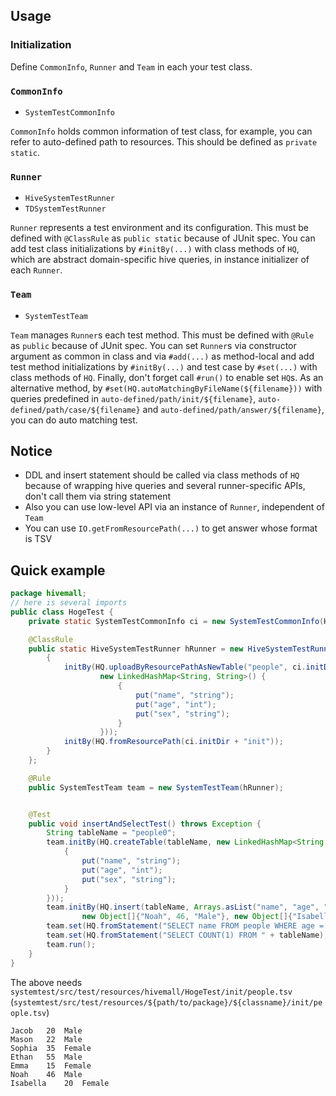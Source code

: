 ## Usage

### Initialization

Define `CommonInfo`, `Runner` and `Team` in each your test class.

### `CommonInfo`

* `SystemTestCommonInfo`

`CommonInfo` holds common information of test class, for example,
you can refer to auto-defined path to resources. This should be defined as `private static`.


### `Runner`

* `HiveSystemTestRunner`
* `TDSystemTestRunner`

`Runner` represents a test environment and its configuration. This must be defined with `@ClassRule`
as `public static` because of JUnit spec. You can add test class initializations by `#initBy(...)`
with class methods of `HQ`, which are abstract domain-specific hive queries, in instance initializer
of each `Runner`.


### `Team`

* `SystemTestTeam`

`Team` manages `Runner`s each test method. This must be defined with `@Rule` as `public` because of
JUnit spec. You can set `Runner`s via constructor argument as common in class and via `#add(...)`
as method-local and add test method initializations by `#initBy(...)` and test case by `#set(...)`
with class methods of `HQ`. Finally, don't forget call `#run()` to enable set `HQ`s.
As an alternative method, by `#set(HQ.autoMatchingByFileName(${filename}))` with queries predefined in
`auto-defined/path/init/${filename}`, `auto-defined/path/case/${filename}` and
`auto-defined/path/answer/${filename}`, you can do auto matching test.


## Notice

* DDL and insert statement should be called via class methods of `HQ` because of wrapping hive queries
and several runner-specific APIs, don't call them via string statement
* Also you can use low-level API via an instance of `Runner`, independent of `Team`
* You can use `IO.getFromResourcePath(...)` to get answer whose format is TSV


## Quick example

```java
package hivemall;
// here is several imports
public class HogeTest {
    private static SystemTestCommonInfo ci = new SystemTestCommonInfo(HogeTest.class);

    @ClassRule
    public static HiveSystemTestRunner hRunner = new HiveSystemTestRunner(ci) {
        {
            initBy(HQ.uploadByResourcePathAsNewTable("people", ci.initDir + "people.tsv",
                    new LinkedHashMap<String, String>() {
                        {
                            put("name", "string");
                            put("age", "int");
                            put("sex", "string");
                        }
                    }));
            initBy(HQ.fromResourcePath(ci.initDir + "init"));
        }
    };

    @Rule
    public SystemTestTeam team = new SystemTestTeam(hRunner);


    @Test
    public void insertAndSelectTest() throws Exception {
        String tableName = "people0";
        team.initBy(HQ.createTable(tableName, new LinkedHashMap<String, String>() {
            {
                put("name", "string");
                put("age", "int");
                put("sex", "string");
            }
        }));
        team.initBy(HQ.insert(tableName, Arrays.asList("name", "age", "sex"), Arrays.asList(
                new Object[]{"Noah", 46, "Male"}, new Object[]{"Isabella", 20, "Female"})));
        team.set(HQ.fromStatement("SELECT name FROM people WHERE age = 20"), "Jacob\tIsabella");
        team.set(HQ.fromStatement("SELECT COUNT(1) FROM " + tableName), "2");
        team.run();
    }
}
```

The above needs `systemtest/src/test/resources/hivemall/HogeTest/init/people.tsv` (`systemtest/src/test/resources/${path/to/package}/${classname}/init/people.tsv`)

```tsv
Jacob	20	Male
Mason	22	Male
Sophia	35	Female
Ethan	55	Male
Emma	15	Female
Noah	46	Male
Isabella	20	Female
```
